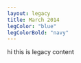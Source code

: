 ```yaml
---
layout: legacy
title: March 2014
legColor: "blue"
legColorBold: "navy"
---
```


hi this is legacy content